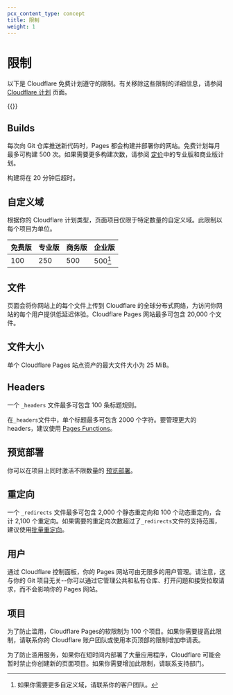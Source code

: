 ```yaml
---
pcx_content_type: concept
title: 限制
weight: 1
---
```


# 限制

以下是 Cloudflare 免费计划遵守的限制。有关移除这些限制的详细信息，请参阅 [Cloudflare 计划](https://www.cloudflare.com/plans) 页面。

{{<render file="_limits_increase.md" productFolder="workers">}}

## Builds

每次向 Git 仓库推送新代码时，Pages 都会构建并部署你的网站。免费计划每月最多可构建 500 次。如果需要更多构建次数，请参阅 [定价](https://pages.cloudflare.com/#pricing)中的专业版和商业版计划。

构建将在 20 分钟后超时。

## 自定义域

根据你的 Cloudflare 计划类型，页面项目仅限于特定数量的自定义域。此限制以每个项目为单位。

| 免费版 | 专业版 | 商务版 | 企业版|
| ---- | --- | -------- | ---------- |
| 100  | 250 | 500      | 500[^1]    |

[^1]:如果你需要更多自定义域，请联系你的客户团队。

## 文件

页面会将你网站上的每个文件上传到 Cloudflare 的全球分布式网络，为访问你网站的每个用户提供低延迟体验。Cloudflare Pages 网站最多可包含 20,000 个文件。

## 文件大小

单个 Cloudflare Pages 站点资产的最大文件大小为 25 MiB。

## Headers

一个 `_headers` 文件最多可包含 100 条标题规则。

在`_headers`文件中，单个标题最多可包含 2000 个字符。要管理更大的headers，建议使用 [Pages Functions](/pages/functions/)。

## 预览部署

你可以在项目上同时激活不限数量的 [预览部署](/pages/configuration/preview-deployments/)。

## 重定向

一个 `_redirects` 文件最多可包含 2,000 个静态重定向和 100 个动态重定向，合计 2,100 个重定向。如果需要的重定向次数超过了`_redirects`文件的支持范围，建议使用[批量重定向](/pages/configuration/redirects/#surpass-_redirects-limits)。

## 用户

通过 Cloudflare 控制面板，你的 Pages 网站可由无限多的用户管理。请注意，这与你的 Git 项目无关--你可以通过它管理公共和私有仓库、打开问题和接受拉取请求，而不会影响你的 Pages 网站。

## 项目

为了防止滥用，Cloudflare Pages的软限制为 100 个项目。如果你需要提高此限制，请联系你的 Cloudflare 账户团队或使用本页顶部的限制增加申请表。

为了防止滥用服务，如果你在短时间内部署了大量应用程序，Cloudflare 可能会暂时禁止你创建新的页面项目。如果你需要增加此限制，请联系支持部门。